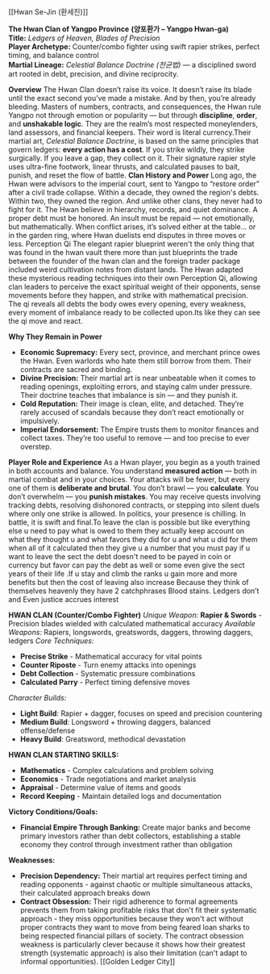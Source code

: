 [[Hwan Se-Jin (환세진)]]


**The Hwan Clan of Yangpo Province**
**(양포환가 – Yangpo Hwan-ga)**  
**Title:** _Ledgers of Heaven, Blades of Precision_  
**Player Archetype:** Counter/combo fighter using swift rapier strikes, perfect timing, and balance control  
**Martial Lineage:** _Celestial Balance Doctrine (천균법)_ — a disciplined sword art rooted in debt, precision, and divine reciprocity.

**Overview**
The Hwan Clan doesn’t raise its voice. It doesn’t raise its blade until the exact second you’ve made a mistake. And by then, you’re already bleeding. Masters of numbers, contracts, and consequences, the Hwan rule Yangpo not through emotion or popularity — but through **discipline**, **order**, and **unshakable logic**. They are the realm’s most respected moneylenders, land assessors, and financial keepers. Their word is literal currency.Their martial art, _Celestial Balance Doctrine_, is based on the same principles that govern ledgers: **every action has a cost**. If you strike wildly, they strike surgically. If you leave a gap, they collect on it. Their signature rapier style uses ultra-fine footwork, linear thrusts, and calculated pauses to bait, punish, and reset the flow of battle.
**Clan History and Power**
Long ago, the Hwan were advisors to the imperial court, sent to Yangpo to “restore order” after a civil trade collapse. Within a decade, they owned the region's debts. Within two, they owned the region. And unlike other clans, they never had to fight for it.
The Hwan believe in hierarchy, records, and quiet dominance. A proper debt must be honored. An insult must be repaid — not emotionally, but mathematically. When conflict arises, it’s solved either at the table… or in the garden ring, where Hwan duelists end disputes in three moves or less.
Perception Qi  The elegant rapier blueprint weren't the only thing that was found in the hwan vault there more than just blueprints the trade between the founder of the hwan clan and the foreign trader package included weird cultivation notes from distant lands. The Hwan adapted these mysterious reading techniques into their own Perception Qi, allowing clan leaders to perceive the exact spiritual weight of their opponents, sense movements before they happen, and strike with mathematical precision. The qi reveals all debts the body owes every opening, every weakness, every moment of imbalance ready to be collected upon.Its like they can see the qi move and react.

**Why They Remain in Power**
- **Economic Supremacy:** Every sect, province, and merchant prince owes the Hwan. Even warlords who hate them still borrow from them. Their contracts are sacred and binding.
- **Divine Precision:** Their martial art is near unbeatable when it comes to reading openings, exploiting errors, and staying calm under pressure. Their doctrine teaches that imbalance is sin — and they punish it.
- **Cold Reputation:** Their image is clean, elite, and detached. They’re rarely accused of scandals because they don’t react emotionally or impulsively.
- **Imperial Endorsement:** The Empire trusts them to monitor finances and collect taxes. They’re too useful to remove — and too precise to ever overstep.

**Player Role and Experience**
As a Hwan player, you begin as a youth trained in both accounts and balance. You understand **measured action** — both in martial combat and in your choices. Your attacks will be fewer, but every one of them is **deliberate and brutal**. You don’t brawl — you **calculate**. You don’t overwhelm — you **punish mistakes**.
You may receive quests involving tracking debts, resolving dishonored contracts, or stepping into silent duels where only one strike is allowed. In politics, your presence is chilling. In battle, it is swift and final.To leave the clan is possible but like everything else u need to pay what is owed to them they actually keep account on what they thought u and what favors they did for u and what u did for them when all of it calculated then they give u a number that you must pay if u want to leave the sect the debt doesn't need to be payed in coin or currency but favor can pay the debt as well or some even give the sect years of their life .If u stay and climb the ranks u gain more and more benefits but then the cost of leaving also increase
Because they think of themselves heavenly they have 2 catchphrases
Blood stains. Ledgers don’t and Even justice accrues interest

**HWAN CLAN (Counter/Combo Fighter)** _Unique Weapon:_ **Rapier & Swords** - Precision blades wielded with calculated mathematical accuracy _Available Weapons:_ Rapiers, longswords, greatswords, daggers, throwing daggers, ledgers _Core Techniques:_
- **Precise Strike** - Mathematical accuracy for vital points
- **Counter Riposte** - Turn enemy attacks into openings
- **Debt Collection** - Systematic pressure combinations
- **Calculated Parry** - Perfect timing defensive moves

_Character Builds:_
- **Light Build**: Rapier + dagger, focuses on speed and precision countering
- **Medium Build**: Longsword + throwing daggers, balanced offense/defense
- **Heavy Build**: Greatsword, methodical devastation

**HWAN CLAN STARTING SKILLS:**
- **Mathematics** - Complex calculations and problem solving
- **Economics** - Trade negotiations and market analysis
- **Appraisal** - Determine value of items and goods
- **Record Keeping** - Maintain detailed logs and documentation

**Victory Conditions/Goals:**
- **Financial Empire Through Banking:** Create major banks and become primary investors rather than debt collectors, establishing a stable economy they control through investment rather than obligation

**Weaknesses:**
- **Precision Dependency:** Their martial art requires perfect timing and reading opponents - against chaotic or multiple simultaneous attacks, their calculated approach breaks down
- **Contract Obsession:** Their rigid adherence to formal agreements prevents them from taking profitable risks that don't fit their systematic approach - they miss opportunities because they won't act without proper contracts
 they want to move from being feared loan sharks to being respected financial pillars of society. The contract obsession weakness is particularly clever because it shows how their greatest strength (systematic approach) is also their limitation (can't adapt to informal opportunities).
[[Golden Ledger City]]